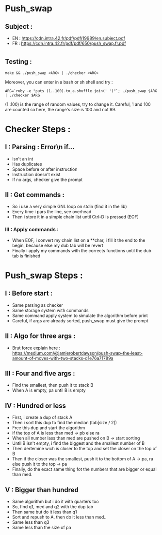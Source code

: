 # Push_swap

## Subject : 
- EN : https://cdn.intra.42.fr/pdf/pdf/19989/en.subject.pdf
- FR : https://cdn.intra.42.fr/pdf/pdf/650/push_swap.fr.pdf
#
## Testing :
 ```
make && ./push_swap <ARG> | ./checker <ARG>
  ```
Moreover, you can enter in a bash or sh shell and try : 
```
ARG=`ruby -e "puts (1..100).to_a.shuffle.join(' ')"`; ./push_swap $ARG | ./checker $ARG
  ```
(1..100) is the range of random values, try to change it. Careful, 1 and 100 are counted so here, the range's size is 100 and not 99.
#
# Checker Steps :
## I :  Parsing : Error\n if...
- Isn't an int
- Has duplicates
- Space before or after instruction
- Instruction doesn't exist
- If no args, checker give the prompt
## II : Get commands : 
- So i use a very simple GNL loop on stdin (find it in the lib)
- Every time i pars the line, see overhead
- Then i store it in a simple chain list until Ctrl-D is pressed (EOF)
### III : Apply commands : 
- When EOF, i convert my chain list on a **char, i fill it the end to the begin, because else my dub tab will be revert
- Finally i apply my commands with the corrects functions until the dub tab is finished

# Push_swap Steps :
## I : Before start : 
- Same parsing as checker
- Same storage system with commands
- Same command apply system to simulate the algorithm before print
- Careful, if args are already sorted, push_swap must give the prompt 
## II : Algo for three args :
- Brut force explain here : https://medium.com/@jamierobertdawson/push-swap-the-least-amount-of-moves-with-two-stacks-d1e76a71789a
## III : Four and five args : 
- Find the smallest, then push it to stack B
- When A is empty, pa until B is empty
## IV : Hundred or less 
- First, i create a dup of stack A
- Then i sort this dup to find the median (tab[size / 2])
- Free this dup and start the algorithm
- if the top of A is less than med -> pb else ra
- When all number lass than med are pushed on B -> start sorting
- Until B isn't empty, i find the biggest and the smallest number of B
- Then dertemine wich is closer to the top and set the closer on the top of B
- Then if the closer was the smallest, push it to the bottom of A -> pa, ra else push it to the top -> pa
- Finally, do the exact same thing fot the numbers that are bigger or equal than med.
## V : Bigger than hundred
- Same algorithm but i do it with quarters too
- So, find q1, med and q2 with the dup tab
- Then same but do it less than q1
- Sort and repush to A, then do it less than med..
- Same less than q3
- Same less than the size of pa
#